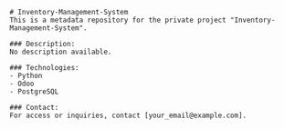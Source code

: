 
    # Inventory-Management-System
    This is a metadata repository for the private project "Inventory-Management-System".

    ### Description:
    No description available.

    ### Technologies:
    - Python
    - Odoo
    - PostgreSQL

    ### Contact:
    For access or inquiries, contact [your_email@example.com].
    
